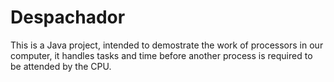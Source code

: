 # Despachador

This is a Java project, intended to demostrate the work of processors in our computer, it handles tasks and time before another process is required to be attended by the CPU.
